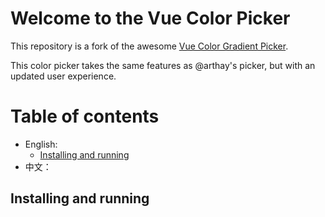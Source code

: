 # Welcome to the Vue Color Picker

This repository is a fork of the awesome [Vue Color Gradient Picker](https://github.com/arthay/vue-color-gradient-picker).

This color picker takes the same features as @arthay's picker, but with an updated user experience.

# Table of contents

- English:
  - [Installing and running]()
- 中文：

## Installing and running 
